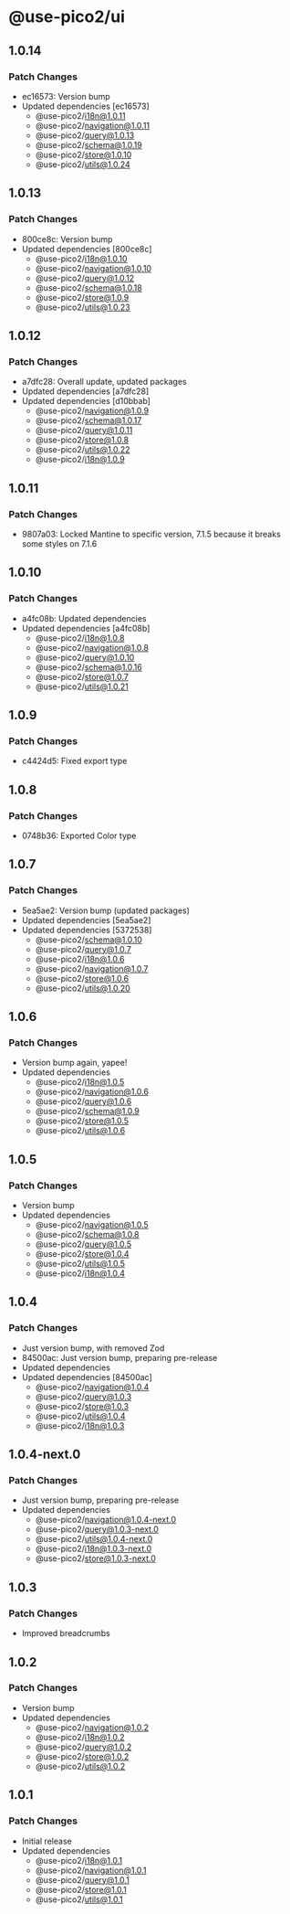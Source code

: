 # @use-pico2/ui

## 1.0.14

### Patch Changes

- ec16573: Version bump
- Updated dependencies [ec16573]
    - @use-pico2/i18n@1.0.11
    - @use-pico2/navigation@1.0.11
    - @use-pico2/query@1.0.13
    - @use-pico2/schema@1.0.19
    - @use-pico2/store@1.0.10
    - @use-pico2/utils@1.0.24

## 1.0.13

### Patch Changes

- 800ce8c: Version bump
- Updated dependencies [800ce8c]
    - @use-pico2/i18n@1.0.10
    - @use-pico2/navigation@1.0.10
    - @use-pico2/query@1.0.12
    - @use-pico2/schema@1.0.18
    - @use-pico2/store@1.0.9
    - @use-pico2/utils@1.0.23

## 1.0.12

### Patch Changes

- a7dfc28: Overall update, updated packages
- Updated dependencies [a7dfc28]
- Updated dependencies [d10bbab]
    - @use-pico2/navigation@1.0.9
    - @use-pico2/schema@1.0.17
    - @use-pico2/query@1.0.11
    - @use-pico2/store@1.0.8
    - @use-pico2/utils@1.0.22
    - @use-pico2/i18n@1.0.9

## 1.0.11

### Patch Changes

- 9807a03: Locked Mantine to specific version, 7.1.5 because it breaks some styles on 7.1.6

## 1.0.10

### Patch Changes

- a4fc08b: Updated dependencies
- Updated dependencies [a4fc08b]
    - @use-pico2/i18n@1.0.8
    - @use-pico2/navigation@1.0.8
    - @use-pico2/query@1.0.10
    - @use-pico2/schema@1.0.16
    - @use-pico2/store@1.0.7
    - @use-pico2/utils@1.0.21

## 1.0.9

### Patch Changes

- c4424d5: Fixed export type

## 1.0.8

### Patch Changes

- 0748b36: Exported Color type

## 1.0.7

### Patch Changes

- 5ea5ae2: Version bump (updated packages)
- Updated dependencies [5ea5ae2]
- Updated dependencies [5372538]
    - @use-pico2/schema@1.0.10
    - @use-pico2/query@1.0.7
    - @use-pico2/i18n@1.0.6
    - @use-pico2/navigation@1.0.7
    - @use-pico2/store@1.0.6
    - @use-pico2/utils@1.0.20

## 1.0.6

### Patch Changes

- Version bump again, yapee!
- Updated dependencies
    - @use-pico2/i18n@1.0.5
    - @use-pico2/navigation@1.0.6
    - @use-pico2/query@1.0.6
    - @use-pico2/schema@1.0.9
    - @use-pico2/store@1.0.5
    - @use-pico2/utils@1.0.6

## 1.0.5

### Patch Changes

- Version bump
- Updated dependencies
    - @use-pico2/navigation@1.0.5
    - @use-pico2/schema@1.0.8
    - @use-pico2/query@1.0.5
    - @use-pico2/store@1.0.4
    - @use-pico2/utils@1.0.5
    - @use-pico2/i18n@1.0.4

## 1.0.4

### Patch Changes

- Just version bump, with removed Zod
- 84500ac: Just version bump, preparing pre-release
- Updated dependencies
- Updated dependencies [84500ac]
    - @use-pico2/navigation@1.0.4
    - @use-pico2/query@1.0.3
    - @use-pico2/store@1.0.3
    - @use-pico2/utils@1.0.4
    - @use-pico2/i18n@1.0.3

## 1.0.4-next.0

### Patch Changes

- Just version bump, preparing pre-release
- Updated dependencies
    - @use-pico2/navigation@1.0.4-next.0
    - @use-pico2/query@1.0.3-next.0
    - @use-pico2/utils@1.0.4-next.0
    - @use-pico2/i18n@1.0.3-next.0
    - @use-pico2/store@1.0.3-next.0

## 1.0.3

### Patch Changes

- Improved breadcrumbs

## 1.0.2

### Patch Changes

- Version bump
- Updated dependencies
    - @use-pico2/navigation@1.0.2
    - @use-pico2/i18n@1.0.2
    - @use-pico2/query@1.0.2
    - @use-pico2/store@1.0.2
    - @use-pico2/utils@1.0.2

## 1.0.1

### Patch Changes

- Initial release
- Updated dependencies
    - @use-pico2/i18n@1.0.1
    - @use-pico2/navigation@1.0.1
    - @use-pico2/query@1.0.1
    - @use-pico2/store@1.0.1
    - @use-pico2/utils@1.0.1

